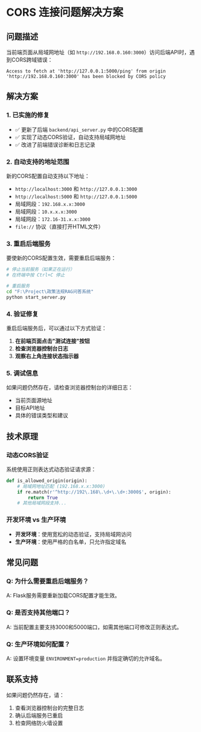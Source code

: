 # CORS 连接问题解决方案

## 问题描述
当前端页面从局域网地址（如 `http://192.168.0.160:3000`）访问后端API时，遇到CORS跨域错误：
```
Access to fetch at 'http://127.0.0.1:5000/ping' from origin 'http://192.168.0.160:3000' has been blocked by CORS policy
```

## 解决方案

### 1. 已实施的修复
- ✅ 更新了后端 `backend/api_server.py` 中的CORS配置
- ✅ 实现了动态CORS验证，自动支持局域网地址
- ✅ 改进了前端错误诊断和日志记录

### 2. 自动支持的地址范围
新的CORS配置自动支持以下地址：
- `http://localhost:3000` 和 `http://127.0.0.1:3000`
- `http://localhost:5000` 和 `http://127.0.0.1:5000`
- 局域网段：`192.168.x.x:3000`
- 局域网段：`10.x.x.x:3000`
- 局域网段：`172.16-31.x.x:3000`
- `file://` 协议（直接打开HTML文件）

### 3. 重启后端服务
要使新的CORS配置生效，需要重启后端服务：

```bash
# 停止当前服务（如果正在运行）
# 在终端中按 Ctrl+C 停止

# 重启服务
cd "F:\Project\政策法规RAG问答系统"
python start_server.py
```

### 4. 验证修复
重启后端服务后，可以通过以下方式验证：

1. **在前端页面点击"测试连接"按钮**
2. **检查浏览器控制台日志**
3. **观察右上角连接状态指示器**

### 5. 调试信息
如果问题仍然存在，请检查浏览器控制台的详细日志：
- 当前页面源地址
- 目标API地址
- 具体的错误类型和建议

## 技术原理

### 动态CORS验证
系统使用正则表达式动态验证请求源：
```python
def is_allowed_origin(origin):
    # 局域网地址匹配 (192.168.x.x:3000)
    if re.match(r'^http://192\.168\.\d+\.\d+:3000$', origin):
        return True
    # 其他局域网段支持...
```

### 开发环境 vs 生产环境
- **开发环境**：使用宽松的动态验证，支持局域网访问
- **生产环境**：使用严格的白名单，只允许指定域名

## 常见问题

### Q: 为什么需要重启后端服务？
A: Flask服务需要重新加载CORS配置才能生效。

### Q: 是否支持其他端口？
A: 当前配置主要支持3000和5000端口，如需其他端口可修改正则表达式。

### Q: 生产环境如何配置？
A: 设置环境变量 `ENVIRONMENT=production` 并指定确切的允许域名。

## 联系支持
如果问题仍然存在，请：
1. 查看浏览器控制台的完整日志
2. 确认后端服务已重启
3. 检查网络防火墙设置